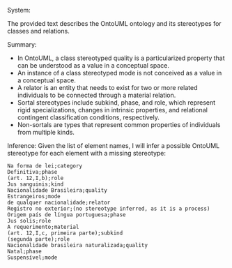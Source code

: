 System: 

The provided text describes the OntoUML ontology and its stereotypes for classes and relations.

Summary:
- In OntoUML, a class stereotyped quality is a particularized property that can be understood as a value in a conceptual space.
- An instance of a class stereotyped mode is not conceived as a value in a conceptual space.
- A relator is an entity that needs to exist for two or more related individuals to be connected through a material relation.
- Sortal stereotypes include subkind, phase, and role, which represent rigid specializations, changes in intrinsic properties, and relational contingent classification conditions, respectively.
- Non-sortals are types that represent common properties of individuals from multiple kinds.

Inference:
Given the list of element names, I will infer a possible OntoUML stereotype for each element with a missing stereotype:

```nome;inferred_stereotype
Na forma de lei;category
Definitiva;phase
(art. 12,I,b);role
Jus sanguinis;kind
Nacionalidade Brasileira;quality
Estrangeiros;mode
de qualquer nacionalidade;relator
Registro no exterior;(no stereotype inferred, as it is a process)
Origem país de língua portuguesa;phase
Jus solis;role
A requerimento;material
(art. 12,I,c, primeira parte);subkind
(segunda parte);role
Nacionalidade brasileira naturalizada;quality
Natal;phase
Suspensível;mode
```